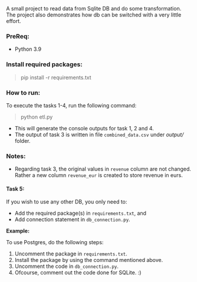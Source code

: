 A small project to read data from Sqlite DB and do some transformation.
The project also demonstrates how db can be switched with a very little effort. 

### PreReq:
- Python 3.9

### Install required packages:
> pip install -r requirements.txt


### How to run:
To execute the tasks 1-4, run the following command:
>python etl.py

- This will generate the console outputs for task 1, 2 and 4.
- The output of task 3 is written in file ``combined_data.csv`` under *output/* folder.


### Notes:
- Regarding task 3, the original values in `revenue` column are not changed. 
Rather a new column `revenue_eur` is created to store revenue in eurs.
#### Task 5: 
If you wish to use any other DB, you only need to:
- Add the required package(s) in `requirements.txt`, and
- Add connection statement in `db_connection.py`.

**Example:**

To use Postgres, do the following steps:
1. Uncomment the package in `requirements.txt`.
2. Install the package by using the command mentioned above.
3. Uncomment the code in `db_connection.py`.
4. Ofcourse, comment out the code done for SQLite. :)
